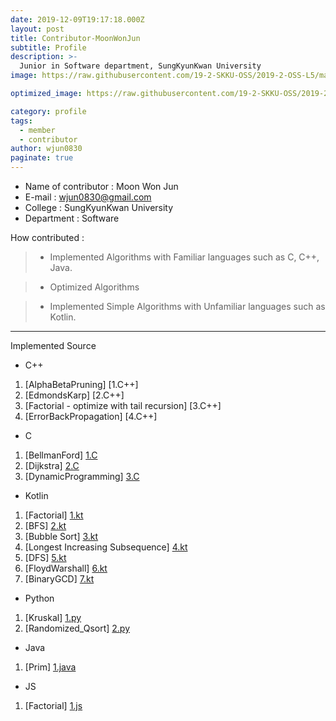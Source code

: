 ```yaml
---
date: 2019-12-09T19:17:18.000Z
layout: post
title: Contributor-MoonWonJun
subtitle: Profile
description: >-
  Junior in Software department, SungKyunKwan University
image: https://raw.githubusercontent.com/19-2-SKKU-OSS/2019-2-OSS-L5/master/assets/img/uploads/WJ.jpg

optimized_image: https://raw.githubusercontent.com/19-2-SKKU-OSS/2019-2-OSS-L5/master/assets/img/uploads/WJ.jpg

category: profile
tags:
  - member
  - contributor
author: wjun0830
paginate: true
---
```

- Name of contributor : Moon Won Jun
- E-mail : wjun0830@gmail.com
- College : SungKyunKwan University
- Department : Software

How contributed : 
> - Implemented Algorithms with Familiar languages such as C, C++, Java.

> - Optimized Algorithms 

> - Implemented Simple Algorithms with Unfamiliar languages such as Kotlin.

***

Implemented Source
* C++ 
1. [AlphaBetaPruning] [1.C++]
2. [EdmondsKarp] [2.C++]
3. [Factorial - optimize with tail recursion] [3.C++]
4. [ErrorBackPropagation] [4.C++]

* C
1. [BellmanFord] [1.C]
2. [Dijkstra] [2.C]
3. [DynamicProgramming] [3.C]

* Kotlin 
1. [Factorial] [1.kt]
2. [BFS] [2.kt]
3. [Bubble Sort] [3.kt]
4. [Longest Increasing Subsequence] [4.kt]
5. [DFS] [5.kt]
6. [FloydWarshall] [6.kt]
7. [BinaryGCD] [7.kt]

* Python
1. [Kruskal] [1.py]
2. [Randomized_Qsort] [2.py]

* Java
1. [Prim] [1.java]

* JS
1. [Factorial] [1.js]

[1. C++]: https://github.com/19-2-SKKU-OSS/2019-2-OSS-L5/blob/master/C%2B%2B/AlphaBetaPruning/AlphaBetaPruning.cpp
[2. C++]: https://github.com/19-2-SKKU-OSS/2019-2-OSS-L5/blob/master/C%2B%2B/EdmondsKarp/EdmondKarp.cpp
[3. C++]: https://github.com/19-2-SKKU-OSS/2019-2-OSS-L5/tree/master/C%2B%2B/Factorial
[4. C++]: https://github.com/19-2-SKKU-OSS/2019-2-OSS-L5/blob/master/C%2B%2B/ErrorBackPropagation/ErrorBackPropagation.cpp
[1.C]: https://github.com/19-2-SKKU-OSS/2019-2-OSS-L5/blob/master/C/BellmanFord/BellmanFord.c
[2.C]: https://github.com/19-2-SKKU-OSS/2019-2-OSS-L5/blob/master/C/Dijkstra/Dijkstra.c
[3.C]: https://github.com/19-2-SKKU-OSS/2019-2-OSS-L5/blob/master/C/DynamicProgramming/KnapSack.c
[1.kt]: https://github.com/19-2-SKKU-OSS/2019-2-OSS-L5/blob/master/Kotlin/Factorial/Factorial.kt
[2.kt]: https://github.com/19-2-SKKU-OSS/2019-2-OSS-L5/blob/master/Kotlin/BFS/BFS.kt
[3.kt]: https://github.com/19-2-SKKU-OSS/2019-2-OSS-L5/blob/master/Kotlin/BubbleSort/bubblesort.kt
[4.kt]: https://github.com/19-2-SKKU-OSS/2019-2-OSS-L5/blob/master/Kotlin/LongestIncreasingSubsequence/LongestIncreasingSubsquence.kt
[5.kt]: https://github.com/19-2-SKKU-OSS/2019-2-OSS-L5/blob/master/Kotlin/DFS/dfs.kt
[6.kt]: https://github.com/19-2-SKKU-OSS/2019-2-OSS-L5/blob/master/Kotlin/FloydWarshall/floydwarshall.kt
[7.kt]: https://github.com/19-2-SKKU-OSS/2019-2-OSS-L5/blob/master/Kotlin/BinaryGCD/BinaryGCD.kt
[1.py]: https://github.com/19-2-SKKU-OSS/2019-2-OSS-L5/blob/master/Python/Kruskal/Kruskal.py
[2.py]: https://github.com/19-2-SKKU-OSS/2019-2-OSS-L5/blob/master/Python/QuickSort/Randomized_Quick_sort.py
[1.java]: https://github.com/19-2-SKKU-OSS/2019-2-OSS-L5/tree/master/Java/Prim/prim.java
[1.js]: https://github.com/19-2-SKKU-OSS/2019-2-OSS-L5/blob/master/JavaScript/Factorial/factorial.js
